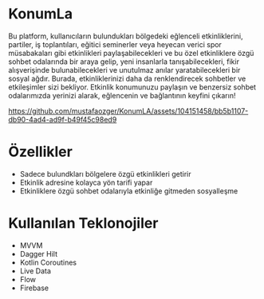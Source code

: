 
# KonumLa

Bu platform, kullanıcıların bulundukları bölgedeki eğlenceli etkinliklerini, partiler, iş toplantıları, eğitici seminerler veya heyecan verici spor müsabakaları gibi etkinlikleri paylaşabilecekleri ve bu özel etkinliklere özgü sohbet odalarında bir araya gelip, yeni insanlarla tanışabilecekleri, fikir alışverişinde bulunabilecekleri ve unutulmaz anılar yaratabilecekleri bir sosyal ağdır. Burada, etkinliklerinizi daha da renklendirecek sohbetler ve etkileşimler sizi bekliyor. Etkinlik konumunuzu paylaşın ve benzersiz sohbet odalarımızda yerinizi alarak, eğlencenin ve bağlantının keyfini çıkarın!




https://github.com/mustafaozger/KonumLA/assets/104151458/bb5b1107-db90-4ad4-ad9f-b49f45c98ed9



# Özellikler
* Sadece bulundkları bölgelere özgü etkinlikleri getirir
* Etkinlik adresine kolayca yön tarifi yapar
* Etkinliklere özgü sohbet odalarıyla etkinliğe gitmeden sosyalleşme


# Kullanılan Teklonojiler
* MVVM
* Dagger Hilt
* Kotlin Coroutines
* Live Data
* Flow
* Firebase
